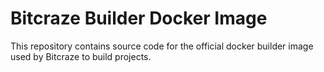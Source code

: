 # Bitcraze Builder Docker Image

This repository contains source code for the official docker builder image used
by Bitcraze to build projects.
